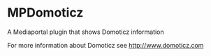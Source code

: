 MPDomoticz
==========

A Mediaportal plugin that shows Domoticz information

For more information about Domoticz see http://www.domoticz.com
